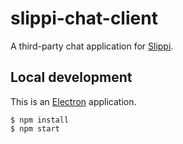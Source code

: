 # slippi-chat-client

A third-party chat application for [Slippi](https://slippi.gg/).

## Local development

This is an [Electron](https://www.electronjs.org/) application.

```
$ npm install
$ npm start
```
